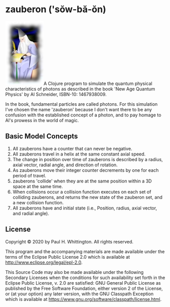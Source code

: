 # zauberon ('sŏw-bă-ŏn) 
![Zauberon](zauberon.png)A Clojure program to simulate the quantum physical characteristics of photons as described in the book 'New Age Quantum 
Physics' by Al Schneider, ISBN-10: 1467938009.

In the book, fundamental particles are called photons.  For this simulation I've chosen the name 'zauberon' because I 
don't want there to be any confusion with the established concept of a photon, and to pay homage to Al's prowess in the 
world of magic.

## Basic Model Concepts
 
1. All zauberons have a counter that can never be negative.
2. All zauberons travel in a helix at the same constant axial speed.  
3. The change in position over time of zauberons is described by a radius, axial vector, radial angle, and direction 
of rotation. 
4. As zauberons move their integer counter decrements by one for each period of travel.
5. zauberons 'collide' when they are at the same position within a 3D space at the same time.
6. When collisions occur a collision function executes on each set of colliding zauberons, and returns the new state of 
the zauberon set, and a new collision function.
7. All zauberons have and initial state (i.e., Position, radius, axial vector, and radial angle).

## License

Copyright © 2020 by Paul H. Whittington.  All rights reserved.

This program and the accompanying materials are made available under the
terms of the Eclipse Public License 2.0 which is available at
http://www.eclipse.org/legal/epl-2.0.

This Source Code may also be made available under the following Secondary
Licenses when the conditions for such availability set forth in the Eclipse
Public License, v. 2.0 are satisfied: GNU General Public License as published by
the Free Software Foundation, either version 2 of the License, or (at your
option) any later version, with the GNU Classpath Exception which is available
at https://www.gnu.org/software/classpath/license.html.
